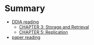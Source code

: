 # Summary

* [DDIA reading](ddia.md)
	* [CHAPTER 3: Storage and Retrieval](ch3/storage_and_retrieval.md)
	* [CHAPTER 5: Replication](ch5/replication.md)
* [paper reading](paper/paper_reading.md)
  